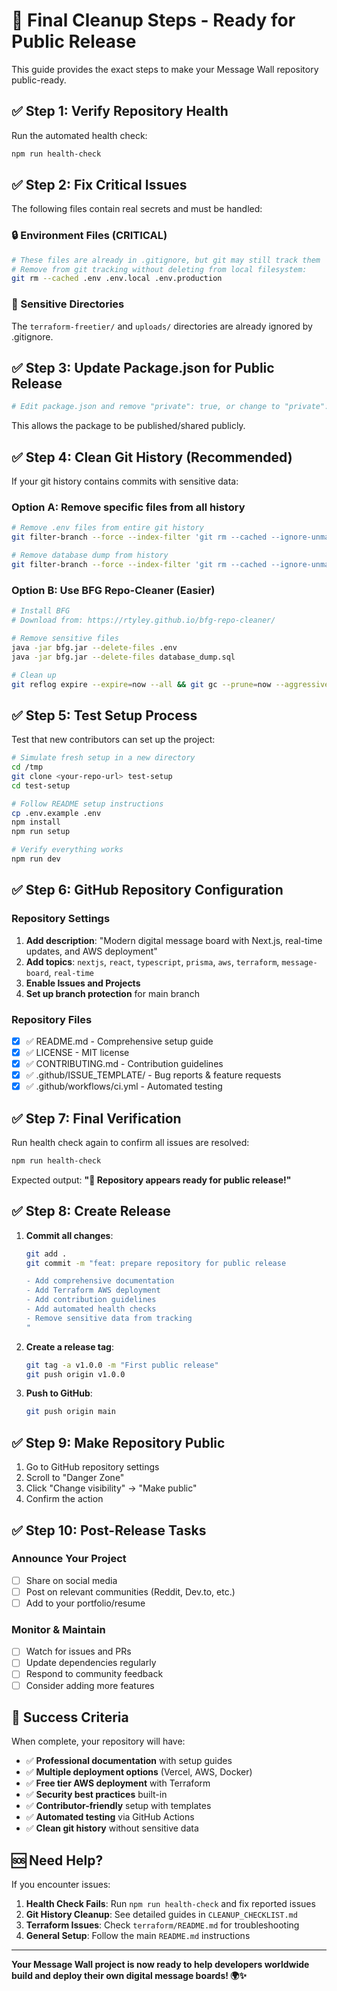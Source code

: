 # 🚀 Final Cleanup Steps - Ready for Public Release

This guide provides the exact steps to make your Message Wall repository public-ready.

## ✅ Step 1: Verify Repository Health

Run the automated health check:
```bash
npm run health-check
```

## ✅ Step 2: Fix Critical Issues

The following files contain real secrets and must be handled:

### 🔒 Environment Files (CRITICAL)
```bash
# These files are already in .gitignore, but git may still track them
# Remove from git tracking without deleting from local filesystem:
git rm --cached .env .env.local .env.production
```

### 📁 Sensitive Directories  
The `terraform-freetier/` and `uploads/` directories are already ignored by .gitignore.

## ✅ Step 3: Update Package.json for Public Release

```bash
# Edit package.json and remove "private": true, or change to "private": false
```

This allows the package to be published/shared publicly.

## ✅ Step 4: Clean Git History (Recommended)

If your git history contains commits with sensitive data:

### Option A: Remove specific files from all history
```bash
# Remove .env files from entire git history
git filter-branch --force --index-filter 'git rm --cached --ignore-unmatch .env .env.local .env.production' --prune-empty --tag-name-filter cat -- --all

# Remove database dump from history
git filter-branch --force --index-filter 'git rm --cached --ignore-unmatch database_dump.sql' --prune-empty --tag-name-filter cat -- --all
```

### Option B: Use BFG Repo-Cleaner (Easier)
```bash
# Install BFG
# Download from: https://rtyley.github.io/bfg-repo-cleaner/

# Remove sensitive files
java -jar bfg.jar --delete-files .env
java -jar bfg.jar --delete-files database_dump.sql

# Clean up
git reflog expire --expire=now --all && git gc --prune=now --aggressive
```

## ✅ Step 5: Test Setup Process

Test that new contributors can set up the project:

```bash
# Simulate fresh setup in a new directory
cd /tmp
git clone <your-repo-url> test-setup
cd test-setup

# Follow README setup instructions
cp .env.example .env
npm install
npm run setup

# Verify everything works
npm run dev
```

## ✅ Step 6: GitHub Repository Configuration

### Repository Settings
1. **Add description**: "Modern digital message board with Next.js, real-time updates, and AWS deployment"
2. **Add topics**: `nextjs`, `react`, `typescript`, `prisma`, `aws`, `terraform`, `message-board`, `real-time`
3. **Enable Issues and Projects**
4. **Set up branch protection** for main branch

### Repository Files
- [x] ✅ README.md - Comprehensive setup guide
- [x] ✅ LICENSE - MIT license 
- [x] ✅ CONTRIBUTING.md - Contribution guidelines
- [x] ✅ .github/ISSUE_TEMPLATE/ - Bug reports & feature requests
- [x] ✅ .github/workflows/ci.yml - Automated testing

## ✅ Step 7: Final Verification

Run health check again to confirm all issues are resolved:
```bash
npm run health-check
```

Expected output: **"🎉 Repository appears ready for public release!"**

## ✅ Step 8: Create Release

1. **Commit all changes**:
   ```bash
   git add .
   git commit -m "feat: prepare repository for public release
   
   - Add comprehensive documentation
   - Add Terraform AWS deployment
   - Add contribution guidelines
   - Add automated health checks
   - Remove sensitive data from tracking
   "
   ```

2. **Create a release tag**:
   ```bash
   git tag -a v1.0.0 -m "First public release"
   git push origin v1.0.0
   ```

3. **Push to GitHub**:
   ```bash
   git push origin main
   ```

## ✅ Step 9: Make Repository Public

1. Go to GitHub repository settings
2. Scroll to "Danger Zone"
3. Click "Change visibility" → "Make public"
4. Confirm the action

## ✅ Step 10: Post-Release Tasks

### Announce Your Project
- [ ] Share on social media
- [ ] Post on relevant communities (Reddit, Dev.to, etc.)
- [ ] Add to your portfolio/resume

### Monitor & Maintain
- [ ] Watch for issues and PRs
- [ ] Update dependencies regularly
- [ ] Respond to community feedback
- [ ] Consider adding more features

## 🎉 Success Criteria

When complete, your repository will have:
- ✅ **Professional documentation** with setup guides
- ✅ **Multiple deployment options** (Vercel, AWS, Docker)
- ✅ **Free tier AWS deployment** with Terraform
- ✅ **Security best practices** built-in
- ✅ **Contributor-friendly** setup with templates
- ✅ **Automated testing** via GitHub Actions
- ✅ **Clean git history** without sensitive data

## 🆘 Need Help?

If you encounter issues:

1. **Health Check Fails**: Run `npm run health-check` and fix reported issues
2. **Git History Cleanup**: See detailed guides in `CLEANUP_CHECKLIST.md`
3. **Terraform Issues**: Check `terraform/README.md` for troubleshooting
4. **General Setup**: Follow the main `README.md` instructions

---

**Your Message Wall project is now ready to help developers worldwide build and deploy their own digital message boards! 🌍✨**
